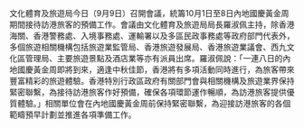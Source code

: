 文化體育及旅遊局今日（9月9日）召開會議，統籌10月1日至8日內地國慶黃金周期間接待訪港旅客的預備工作。會議由文化體育及旅遊局局長羅淑佩主持，除香港海關、香港警務處、入境事務處、運輸署以及多區民政事務處等政府部門代表外，多個旅遊相關機構包括旅遊業監管局、香港旅遊發展局、香港旅遊業議會、西九文化區管理局、主要旅遊景點及酒店業等亦有派員出席。羅淑佩說：「一連八日的內地國慶黃金周即將到來，適逢中秋佳節，香港將有多項活動同時進行，為旅客帶來豐富精彩的旅遊體驗。香港特別行政區政府有關部門會與相關機構及旅遊業界保持緊密聯繫，為接待訪港旅客作好預備，確保各項環節運作暢順，為訪港旅客提供優質體驗。」相關單位會在內地國慶黃金周前保持緊密聯繫，為迎接訪港旅客的各個範疇預早計劃並推進各項準備工作。